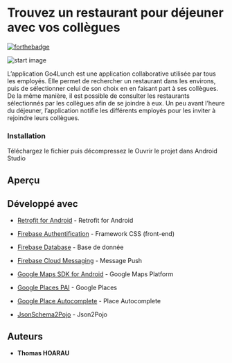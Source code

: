 # Trouvez un restaurant pour déjeuner avec vos collègues

[![forthebadge](http://forthebadge.com/images/badges/built-with-love.svg)](http://forthebadge.com)  

![start image](https://github.com/hoaraut35/P7/blob/main/blob/forgithubp7.jpeg)



L’application Go4Lunch est une application collaborative utilisée par tous les employés. Elle permet de rechercher un restaurant dans les environs, puis de sélectionner celui de son choix en en faisant part à ses collègues. De la même manière, il est possible de consulter les restaurants sélectionnés par les collègues afin de se joindre à eux. Un peu avant l’heure du déjeuner, l’application notifie les différents employés pour les inviter à rejoindre leurs collègues.

### Installation

Téléchargez le fichier puis décompressez le
Ouvrir le projet dans Android Studio


## Aperçu



## Développé avec

* [Retrofit for Android](https://square.github.io/retrofit/) - Retrofit for Android

* [Firebase Authentification](https://firebase.google.com/) - Framework CSS (front-end)
* [Firebase Database](https://firebase.google.com/) - Base de donnée
* [Firebase Cloud Messaging](https://firebase.google.com/) - Message Push

* [Google Maps SDK for Android](https://developers.google.com/maps/documentation/android-sdk/start?hl=fr) - Google Maps Platform
* [Google Places PAI](https://cloud.google.com/maps-platform/places?hl=fr) - Google Places
* [Google Place Autocomplete](https://developers.google.com/maps/documentation/places/android-sdk/autocomplete#get_place_predictions_programmatically) - Place Autocomplete

* [JsonSchema2Pojo](https://www.jsonschema2pojo.org/) - Json2Pojo

## Auteurs

* **Thomas HOARAU** 



